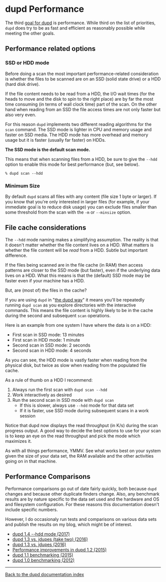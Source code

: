 
dupd Performance
================

The third [goal for dupd](index.md) is performance. While third on the
list of priorities, `dupd` does try to be as fast and efficient as
reasonably possible while meeting the other goals.

Performance related options
---------------------------

### SSD or HDD mode

Before doing a scan the most important performance-related
consideration is whether the files to be scanned are on an SSD (solid
state drive) or a HDD (hard disk drive).

If the file content needs to be read from a HDD, the I/O wait times
(for the heads to move and the disk to spin to the right place) are by
far the most time consuming (in terms of wall clock time) part of the
scan. On the other hand when reading from an SSD the file access times
are not only faster but also very even.

For this reason `dupd` implements two different reading algorithms for
the `scan` command. The SSD mode is lighter in CPU and memory usage
and faster on SSD media. The HDD mode has more overhead and memory
usage but it is faster (usually far faster) on HDDs.

**The SSD mode is the default scan mode.**

This means that when scanning files from a HDD, be sure to give the `--hdd`
option to enable this mode for best performance (but, see below).

```
% dupd scan --hdd
```

### Minimum Size

By default `dupd` scans all files with any content (file size 1 byte
or larger). If you know that you're only interested in larger files
(for example, if your immediate goal is to reduce disk usage) you can
exclude files smaller than some threshold from the scan with the `-m`
or `--minsize` option.


File cache considerations
-------------------------

The `--hdd` mode naming makes a simplifying assumption. The reality is
that it doesn't matter whether the file content lives on a HDD. What
matters is whether the file content will be *read* from a HDD. Subtle
but important difference.

If the files being scanned are in the file cache (in RAM) then access
patterns are closer to the SSD mode (but faster), even if the
underlying data lives on a HDD. What this means is that the (default)
SSD mode may be faster even if your machine has a HDD.

But, are (most of) the files in the cache?

If you are using `dupd` in "[the dupd way](examples.md)" it means
you'll be repeatedly running `dupd scan` as you explore directories
with the interactive commands. This means the file content is highly
likely to be in the cache during the second and subsequent `scan`
operations.

Here is an example from one system I have where the data is on a HDD:

* First scan in SSD mode: 13 minutes
* First scan in HDD mode: 1 minute
* Second scan in SSD mode: 2 seconds
* Second scan in HDD mode: 4 seconds

As you can see, the HDD mode is vastly faster when reading from the
physical disk, but twice as slow when reading from the populated file
cache.

As a rule of thumb on a HDD I recommend:

1. Always run the first scan with `dupd scan --hdd`
2. Work interactively as desired
3. Run the second scan in SSD mode with `dupd scan`
   * If this is slower, always use `--hdd` mode for that data set
   * If it is faster, use SSD mode during subsequent scans in a work session

Notice that dupd now displays the read throughput (in K/s) during the
scan progress output. A good way to decide the best options to use for
your scan is to keep an eye on the read throughput and pick the mode
which maximizes it.

As with all things performance, YMMV. See what works best on your
system given the size of your data set, the RAM available and the
other activities going on in that machine.

Performance Comparisons
-----------------------

Performance comparisons go out of date fairly quickly, both because
`dupd` changes and because other duplicate finders change. Also, any
benchmark results are by nature specific to the data set used and the
hardware and OS and filesystem configuration. For these reasons this
documentation doesn't include specific numbers.

However, I do occasionaly run tests and comparisons on various data
sets and publish the results on my blog, which might be of interest.

* [dupd 1.4 --hdd mode (2017)](http://www.virkki.com/jyri/articles/index.php/dupd-introducing-hdd-mode/)
* [dupd 1.3 vs. jdupes (take two) (2016)](http://www.virkki.com/jyri/articles/index.php/dupd-vs-jdupes-take-2/)
* [dupd 1.3 vs. jdupes (2016)](http://www.virkki.com/jyri/articles/index.php/dupd-vs-jdupes/)
* [Performance improvements in dupd 1.2 (2015)](http://www.virkki.com/jyri/articles/index.php/some-dupd-performance-improvements/)
* [dupd 1.1 benchmarking (2015)](http://www.virkki.com/jyri/articles/index.php/duplicate-file-detection-performance/)
* [dupd 1.0 benchmarking (2012)](http://www.virkki.com/jyri/articles/index.php/duplicate-file-detection-with-dupd/)

---
[Back to the dupd documentation index](index.md)

